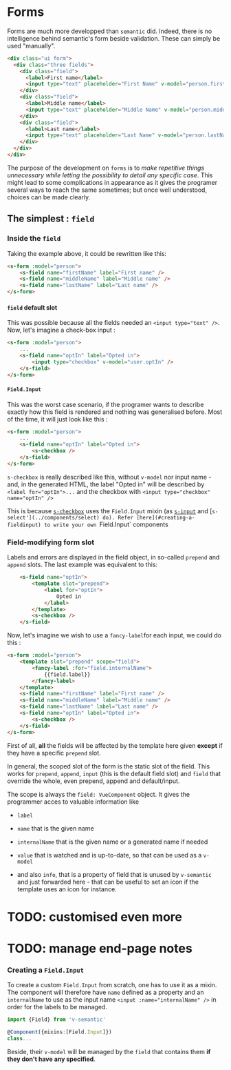 # Forms

Forms are much more developped than `semantic` did. Indeed, there is no intelligence behind semantic's form beside validation.
These can simply be used "manually".
```html
<div class="ui form">
  <div class="three fields">
    <div class="field">
      <label>First name</label>
      <input type="text" placeholder="First Name" v-model="person.firstName">
    </div>
    <div class="field">
      <label>Middle name</label>
      <input type="text" placeholder="Middle Name" v-model="person.middleName">
    </div>
    <div class="field">
      <label>Last name</label>
      <input type="text" placeholder="Last Name" v-model="person.lastName">
    </div>
  </div>
</div>
```

The purpose of the development on `forms` is to *make repetitive things unnecessary while letting the possibility to detail any specific case*. This might lead to some complications in appearance as it gives the programer several ways to reach the same sometimes; but once well understood, choices can be made clearly.

## The simplest : `field`
### Inside the `field`
Taking the example above, it could be rewritten like this:
```html
<s-form :model="person">
	<s-field name="firstName" label="First name" />
	<s-field name="middleName" label="Middle name" />
	<s-field name="lastName" label="Last name" />
</s-form>
```
#### `field` default slot
This was possible because all the fields needed an `<input type="text" />`. Now, let's imagine a check-box input :

```html
<s-form :model="person">
	...
	<s-field name="optIn" label="Opted in">
		<input type="checkbox" v-model="user.optIn" />
	</s-field>
</s-form>
```

#### `Field.Input`
This was the worst case scenario, if the programer wants to describe exactly how this field  is rendered and nothing was generalised before.
Most of the time, it will just look like this :

```html
<s-form :model="person">
	...
	<s-field name="optIn" label="Opted in">
		<s-checkbox />
	</s-field>
</s-form>
```
`s-checkbox` is really described like this, without `v-model` nor input name - and, in the generated HTML, the label "Opted in" will be described by `<label for="optIn">...` and the checkbox with `<input type="checkbox" name="optIn" />`

This is because [`s-checkbox`](../components/checkbox.md) uses the `Field.Input` mixin (as [`s-input`](../components/input.md) and [`s-select'](../components/select) do).
Refer [here](#creating-a-fieldinput) to write your own `Field.Input` components

### Field-modifying form slot
Labels and errors are displayed in the field object, in so-called `prepend` and `append` slots. The last example was equivalent to this:
```html
	<s-field name="optIn">
		<template slot="prepend">
			<label for="optIn">
				Opted in
			</label>
		</template>
		<s-checkbox />
	</s-field>
```

Now, let's imagine we wish to use a `fancy-label`for each input, we could do this :

```html
<s-form :model="person">
	<template slot="prepend" scope="field">
		<fancy-label :for="field.internalName">
			{{field.label}}
		</fancy-label>
	</template>
	<s-field name="firstName" label="First name" />
	<s-field name="middleName" label="Middle name" />
	<s-field name="lastName" label="Last name" />
	<s-field name="optIn" label="Opted in">
		<s-checkbox />
	</s-field>
</s-form>
```

First of all, **all** the fields will be affected by the template here given **except** if they have a specific `prepend` slot.

In general, the scoped slot of the form is the static slot of the field. This works for `prepend`, `append`, `input` (this is the default field slot) and `field` that override the whole, even prepend, append and default/input.

The scope is always the `field: VueComponent` object. It gives the programmer acces to valuable information like
- `label`
- `name` that is the given name
- `internalName` that is the given name or a generated name if needed
- `value` that is watched and is up-to-date, so that can be used as a `v-model`

- and also `info`, that is a property of field that is unused by `v-semantic` and just forwarded here - that can be useful to set an icon if the template uses an icon for instance.
# TODO: customised even more
# TODO: manage end-page notes
### Creating a `Field.Input`

To create a custom `Field.Input` from scratch, one has to use it as a mixin. The component will therefore have `name` defined as a property and an `internalName` to use as the input name `<input :name="internalName" />` in order for the labels to be managed.

```typescript
import {Field} from 'v-semantic'

@Component({mixins:[Field.Input]})
class...
```
Beside, their `v-model` will be managed by the `field` that contains them **if they don't have any specified**.
